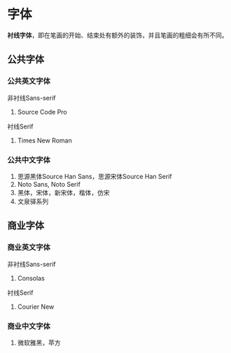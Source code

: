 # 字体

**衬线字体**，即在笔画的开始、结束处有额外的装饰，并且笔画的粗细会有所不同。

## 公共字体

### 公共英文字体

非衬线Sans-serif

1. Source Code Pro

衬线Serif

1. Times New Roman

### 公共中文字体

1. 思源黑体Source Han Sans，思源宋体Source Han Serif
2. Noto Sans, Noto Serif
3. 黑体，宋体，新宋体，楷体，仿宋
4. 文泉驿系列

## 商业字体

### 商业英文字体

非衬线Sans-serif

1. Consolas

衬线Serif

1. Courier New

### 商业中文字体

1. 微软雅黑，苹方

